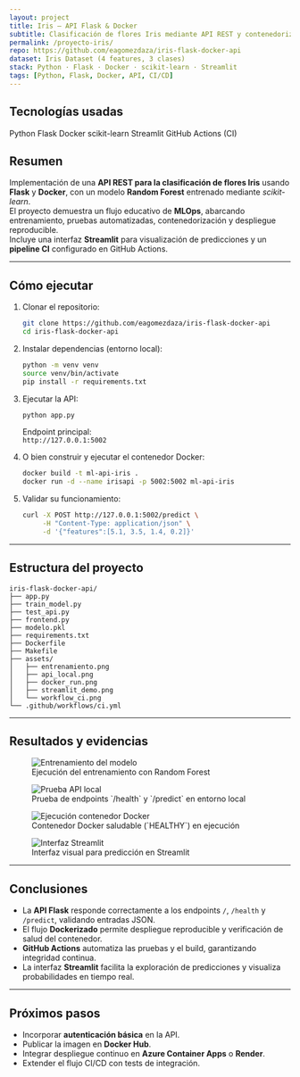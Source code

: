 ```yaml
---
layout: project
title: Iris — API Flask & Docker
subtitle: Clasificación de flores Iris mediante API REST y contenedorización
permalink: /proyecto-iris/
repo: https://github.com/eagomezdaza/iris-flask-docker-api
dataset: Iris Dataset (4 features, 3 clases)
stack: Python · Flask · Docker · scikit-learn · Streamlit
tags: [Python, Flask, Docker, API, CI/CD]
---
```


## Tecnologías usadas
<div class="d-flex flex-wrap gap-2 mb-3">
  <span class="badge bg-primary">Python</span>
  <span class="badge bg-info text-dark">Flask</span>
  <span class="badge bg-secondary">Docker</span>
  <span class="badge bg-success">scikit-learn</span>
  <span class="badge bg-warning text-dark">Streamlit</span>
  <span class="badge bg-dark">GitHub Actions (CI)</span>
</div>

## Resumen
Implementación de una **API REST para la clasificación de flores Iris** usando **Flask** y **Docker**, con un modelo **Random Forest** entrenado mediante *scikit-learn*.  
El proyecto demuestra un flujo educativo de **MLOps**, abarcando entrenamiento, pruebas automatizadas, contenedorización y despliegue reproducible.  
Incluye una interfaz **Streamlit** para visualización de predicciones y un **pipeline CI** configurado en GitHub Actions.

---

## Cómo ejecutar

1. Clonar el repositorio:
   ```bash
   git clone https://github.com/eagomezdaza/iris-flask-docker-api
   cd iris-flask-docker-api
   ```

2. Instalar dependencias (entorno local):
   ```bash
   python -m venv venv
   source venv/bin/activate
   pip install -r requirements.txt
   ```

3. Ejecutar la API:
   ```bash
   python app.py
   ```

   Endpoint principal:  
   `http://127.0.0.1:5002`

4. O bien construir y ejecutar el contenedor Docker:
   ```bash
   docker build -t ml-api-iris .
   docker run -d --name irisapi -p 5002:5002 ml-api-iris
   ```

5. Validar su funcionamiento:
   ```bash
   curl -X POST http://127.0.0.1:5002/predict \
        -H "Content-Type: application/json" \
        -d '{"features":[5.1, 3.5, 1.4, 0.2]}'
   ```

---

## Estructura del proyecto

```
iris-flask-docker-api/
├── app.py
├── train_model.py
├── test_api.py
├── frontend.py
├── modelo.pkl
├── requirements.txt
├── Dockerfile
├── Makefile
├── assets/
│   ├── entrenamiento.png
│   ├── api_local.png
│   ├── docker_run.png
│   ├── streamlit_demo.png
│   └── workflow_ci.png
└── .github/workflows/ci.yml
```

---

## Resultados y evidencias

<div class="gallery row g-3">
  <div class="col-md-6">
    <figure class="figure w-100">
      <img class="img-fluid rounded shadow capture"
           src="{{ '/assets/images/iris/entrenamiento.png' | relative_url }}"
           alt="Entrenamiento del modelo" loading="lazy" decoding="async">
      <figcaption class="figure-caption">Ejecución del entrenamiento con Random Forest</figcaption>
    </figure>
  </div>
  <div class="col-md-6">
    <figure class="figure w-100">
      <img class="img-fluid rounded shadow capture"
           src="{{ '/assets/images/iris/api_local.png' | relative_url }}"
           alt="Prueba API local" loading="lazy" decoding="async">
      <figcaption class="figure-caption">Prueba de endpoints `/health` y `/predict` en entorno local</figcaption>
    </figure>
  </div>

  <div class="col-md-6">
    <figure class="figure w-100">
      <img class="img-fluid rounded shadow capture"
           src="{{ '/assets/images/iris/docker_run.png' | relative_url }}"
           alt="Ejecución contenedor Docker" loading="lazy" decoding="async">
      <figcaption class="figure-caption">Contenedor Docker saludable (`HEALTHY`) en ejecución</figcaption>
    </figure>
  </div>

  <div class="col-md-6">
    <figure class="figure w-100">
      <img class="img-fluid rounded shadow capture"
           src="{{ '/assets/images/iris/streamlit_demo.png' | relative_url }}"
           alt="Interfaz Streamlit" loading="lazy" decoding="async">
      <figcaption class="figure-caption">Interfaz visual para predicción en Streamlit</figcaption>
    </figure>
  </div>
</div>

---

## Conclusiones

- La **API Flask** responde correctamente a los endpoints `/`, `/health` y `/predict`, validando entradas JSON.  
- El flujo **Dockerizado** permite despliegue reproducible y verificación de salud del contenedor.  
- **GitHub Actions** automatiza las pruebas y el build, garantizando integridad continua.  
- La interfaz **Streamlit** facilita la exploración de predicciones y visualiza probabilidades en tiempo real.

---

## Próximos pasos

- Incorporar **autenticación básica** en la API.  
- Publicar la imagen en **Docker Hub**.  
- Integrar despliegue continuo en **Azure Container Apps** o **Render**.  
- Extender el flujo CI/CD con tests de integración.

